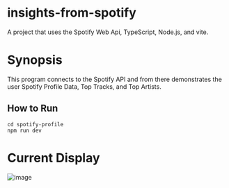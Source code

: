 # insights-from-spotify

A project that uses the Spotify Web Api, TypeScript, Node.js, and vite. 

# Synopsis

This program connects to the Spotify API and from there demonstrates the user Spotify Profile Data, Top Tracks, and Top Artists. 

## How to Run
```
cd spotify-profile
npm run dev
```

# Current Display
![image](https://github.com/jo833/insights-from-spotify/assets/77372272/4d26fcbe-aac7-418f-bdbf-03bd76f9aa86)



